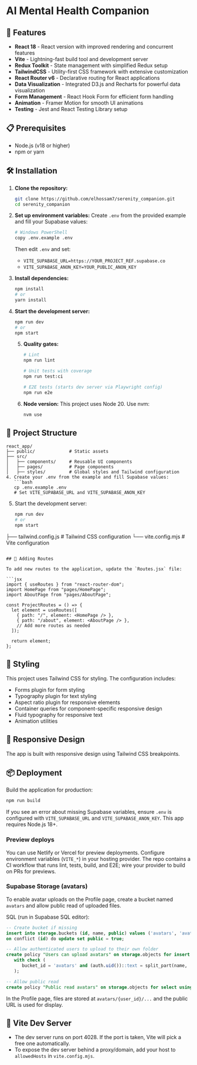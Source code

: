 # AI Mental Health Companion 

## 🚀 Features

- **React 18** - React version with improved rendering and concurrent features
- **Vite** - Lightning-fast build tool and development server
- **Redux Toolkit** - State management with simplified Redux setup
- **TailwindCSS** - Utility-first CSS framework with extensive customization
- **React Router v6** - Declarative routing for React applications
- **Data Visualization** - Integrated D3.js and Recharts for powerful data visualization
- **Form Management** - React Hook Form for efficient form handling
- **Animation** - Framer Motion for smooth UI animations
- **Testing** - Jest and React Testing Library setup

## 📋 Prerequisites

- Node.js (v18 or higher)
- npm or yarn

## 🛠️ Installation

1. **Clone the repository:**
   ```bash
   git clone https://github.com/elhossam7/serenity_companion.git
   cd serenity_companion
   ```

2. **Set up environment variables:**
   Create `.env` from the provided example and fill your Supabase values:
   ```bash
   # Windows PowerShell
   copy .env.example .env
   ```
   Then edit `.env` and set:
   - `VITE_SUPABASE_URL=https://YOUR_PROJECT_REF.supabase.co`
   - `VITE_SUPABASE_ANON_KEY=YOUR_PUBLIC_ANON_KEY`

3. **Install dependencies:**
   ```bash
   npm install
   # or
   yarn install
   ```
   
4. **Start the development server:**
   ```bash
   npm run dev
   # or
   npm start
   ```

   5. **Quality gates:**
      ```bash
      # Lint
      npm run lint

      # Unit tests with coverage
      npm run test:ci

      # E2E tests (starts dev server via Playwright config)
      npm run e2e
      ```

   6. **Node version:**
      This project uses Node 20. Use nvm:
      ```bash
      nvm use
      ```

## 📁 Project Structure

```
react_app/
├── public/             # Static assets
├── src/
│   ├── components/     # Reusable UI components
│   ├── pages/          # Page components
│   ├── styles/         # Global styles and Tailwind configuration
4. Create your .env from the example and fill Supabase values:
   ```bash
   cp .env.example .env
   # Set VITE_SUPABASE_URL and VITE_SUPABASE_ANON_KEY
   ```

5. Start the development server:
   ```bash
   npm run dev
   # or
   npm start
   ```
├── tailwind.config.js  # Tailwind CSS configuration
└── vite.config.mjs     # Vite configuration
```

## 🧩 Adding Routes

To add new routes to the application, update the `Routes.jsx` file:

```jsx
import { useRoutes } from "react-router-dom";
import HomePage from "pages/HomePage";
import AboutPage from "pages/AboutPage";

const ProjectRoutes = () => {
  let element = useRoutes([
    { path: "/", element: <HomePage /> },
    { path: "/about", element: <AboutPage /> },
    // Add more routes as needed
  ]);

  return element;
};
```

## 🎨 Styling

This project uses Tailwind CSS for styling. The configuration includes:

- Forms plugin for form styling
- Typography plugin for text styling
- Aspect ratio plugin for responsive elements
- Container queries for component-specific responsive design
- Fluid typography for responsive text
- Animation utilities

## 📱 Responsive Design

The app is built with responsive design using Tailwind CSS breakpoints.


## 📦 Deployment

Build the application for production:

```bash
npm run build
```

If you see an error about missing Supabase variables, ensure `.env` is configured with `VITE_SUPABASE_URL` and `VITE_SUPABASE_ANON_KEY`.
This app requires Node.js 18+.

### Preview deploys

You can use Netlify or Vercel for preview deployments. Configure environment variables (`VITE_*`) in your hosting provider. The repo contains a CI workflow that runs lint, tests, build, and E2E; wire your provider to build on PRs for previews.


### Supabase Storage (avatars)

To enable avatar uploads on the Profile page, create a bucket named `avatars` and allow public read of uploaded files.

SQL (run in Supabase SQL editor):

```sql
-- Create bucket if missing
insert into storage.buckets (id, name, public) values ('avatars', 'avatars', true)
on conflict (id) do update set public = true;

-- Allow authenticated users to upload to their own folder
create policy "Users can upload avatars" on storage.objects for insert to authenticated
   with check (
      bucket_id = 'avatars' and (auth.uid())::text = split_part(name, '/', 1)
   );

-- Allow public read
create policy "Public read avatars" on storage.objects for select using (bucket_id = 'avatars');
```

In the Profile page, files are stored at `avatars/{user_id}/...` and the public URL is used for display.
## 🧰 Vite Dev Server

- The dev server runs on port 4028. If the port is taken, Vite will pick a free one automatically.
- To expose the dev server behind a proxy/domain, add your host to `allowedHosts` in `vite.config.mjs`.

